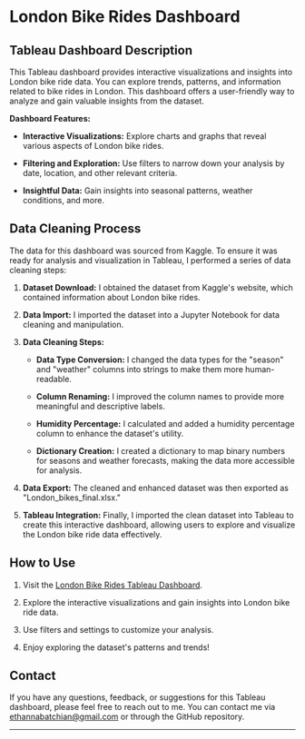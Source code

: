 # London Bike Rides Dashboard

## Tableau Dashboard Description

This Tableau dashboard provides interactive visualizations and insights into London bike ride data. You can explore trends, patterns, and information related to bike rides in London. This dashboard offers a user-friendly way to analyze and gain valuable insights from the dataset.

**Dashboard Features:**

- **Interactive Visualizations:** Explore charts and graphs that reveal various aspects of London bike rides.

- **Filtering and Exploration:** Use filters to narrow down your analysis by date, location, and other relevant criteria.

- **Insightful Data:** Gain insights into seasonal patterns, weather conditions, and more.

## Data Cleaning Process

The data for this dashboard was sourced from Kaggle. To ensure it was ready for analysis and visualization in Tableau, I performed a series of data cleaning steps:

1. **Dataset Download:** I obtained the dataset from Kaggle's website, which contained information about London bike rides.

2. **Data Import:** I imported the dataset into a Jupyter Notebook for data cleaning and manipulation.

3. **Data Cleaning Steps:**

    - **Data Type Conversion:** I changed the data types for the "season" and "weather" columns into strings to make them more human-readable.

    - **Column Renaming:** I improved the column names to provide more meaningful and descriptive labels.

    - **Humidity Percentage:** I calculated and added a humidity percentage column to enhance the dataset's utility.

    - **Dictionary Creation:** I created a dictionary to map binary numbers for seasons and weather forecasts, making the data more accessible for analysis.

4. **Data Export:** The cleaned and enhanced dataset was then exported as "London_bikes_final.xlsx."

5. **Tableau Integration:** Finally, I imported the clean dataset into Tableau to create this interactive dashboard, allowing users to explore and visualize the London bike ride data effectively.

## How to Use

1. Visit the [London Bike Rides Tableau Dashboard](https://public.tableau.com/app/profile/ehsan.nabatchian/viz/LondonBikeRides_16970683731410/Dashboard1).

2. Explore the interactive visualizations and gain insights into London bike ride data.

3. Use filters and settings to customize your analysis.

4. Enjoy exploring the dataset's patterns and trends!

## Contact

If you have any questions, feedback, or suggestions for this Tableau dashboard, please feel free to reach out to me. You can contact me via ethannabatchian@gmail.com or through the GitHub repository.

---



